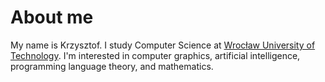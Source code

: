 About me
========

My name is Krzysztof. I study Computer Science at [Wrocław University of Technology](http://pwr.edu.pl/en/). I'm interested in computer graphics, artificial intelligence, programming language theory, and mathematics.
